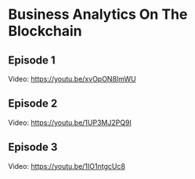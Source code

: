 # Business Analytics On The Blockchain


## Episode 1

Video: https://youtu.be/xvOpON8ImWU

## Episode 2

Video: https://youtu.be/1UP3MJ2PQ9I

## Episode 3

Video: https://youtu.be/1IO1ntgcUc8

